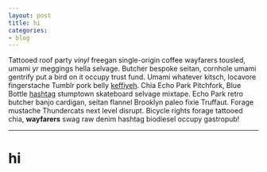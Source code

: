 ```yaml
---
layout: post
title: hi 
categories:
- blog
---
```


Tattooed roof party *vinyl* freegan single-origin coffee wayfarers tousled, umami yr
meggings hella selvage. Butcher bespoke seitan, cornhole umami gentrify put a bird
on it occupy trust fund. Umami whatever kitsch, locavore fingerstache Tumblr pork belly
[keffiyeh](#). Chia Echo Park Pitchfork, Blue Bottle [hashtag](#) stumptown skateboard selvage
mixtape. Echo Park retro butcher banjo cardigan, seitan flannel Brooklyn paleo fixie
Truffaut. Forage mustache Thundercats next level disrupt. Bicycle rights forage tattooed
chia, **wayfarers** swag raw denim hashtag biodiesel occupy gastropub!

---


# hi
